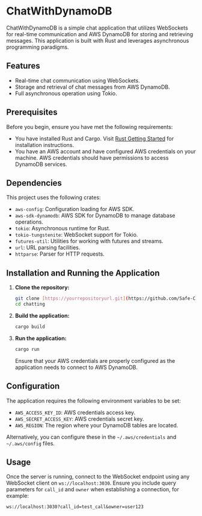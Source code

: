 # ChatWithDynamoDB

ChatWithDynamoDB is a simple chat application that utilizes WebSockets for real-time communication and AWS DynamoDB for storing and retrieving messages. This application is built with Rust and leverages asynchronous programming paradigms.

## Features

- Real-time chat communication using WebSockets.
- Storage and retrieval of chat messages from AWS DynamoDB.
- Full asynchronous operation using Tokio.

## Prerequisites

Before you begin, ensure you have met the following requirements:
- You have installed Rust and Cargo. Visit [Rust Getting Started](https://www.rust-lang.org/learn/get-started) for installation instructions.
- You have an AWS account and have configured AWS credentials on your machine. AWS credentials should have permissions to access DynamoDB services.

## Dependencies

This project uses the following crates:
- `aws-config`: Configuration loading for AWS SDK. 
- `aws-sdk-dynamodb`: AWS SDK for DynamoDB to manage database operations.
- `tokio`: Asynchronous runtime for Rust.
- `tokio-tungstenite`: WebSocket support for Tokio.
- `futures-util`: Utilities for working with futures and streams.
- `url`: URL parsing facilities.
- `httparse`: Parser for HTTP requests.

## Installation and Running the Application

1. **Clone the repository:**
   ```bash
   git clone [https://yourrepositoryurl.git](https://github.com/Safe-Corp-Jiva/chatting.git)
   cd chatting
   ```

2. **Build the application:**
   ```bash
   cargo build
   ```

3. **Run the application:**
   ```bash
   cargo run
   ```

   Ensure that your AWS credentials are properly configured as the application needs to connect to AWS DynamoDB.

## Configuration

The application requires the following environment variables to be set:
- `AWS_ACCESS_KEY_ID`: AWS credentials access key.
- `AWS_SECRET_ACCESS_KEY`: AWS credentials secret key.
- `AWS_REGION`: The region where your DynamoDB tables are located.

Alternatively, you can configure these in the `~/.aws/credentials` and `~/.aws/config` files.

## Usage

Once the server is running, connect to the WebSocket endpoint using any WebSocket client on `ws://localhost:3030`. Ensure you include query parameters for `call_id` and `owner` when establishing a connection, for example:
```
ws://localhost:3030?call_id=test_call&owner=user123
```

